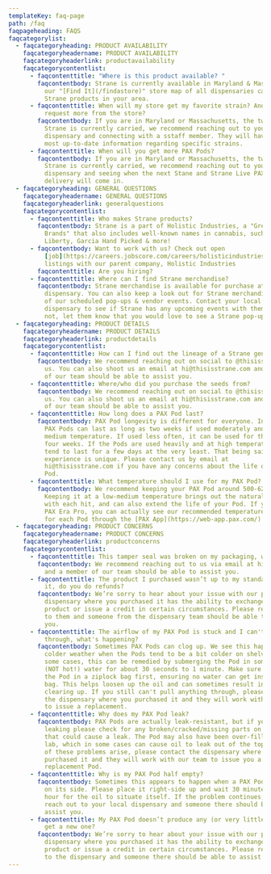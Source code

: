 ```yaml
---
templateKey: faq-page
path: /faq
faqpageheading: FAQS
faqcategorylist:
  - faqcategoryheading: PRODUCT AVAILABILITY
    faqcategoryheadername: PRODUCT AVAILABILITY
    faqcategoryheaderlink: productavailability
    faqcategorycontentlist:
      - faqcontenttitle: "Where is this product available? "
        faqcontentbody: Strane is currently available in Maryland & Massachusetts. Check
          our "[Find It](/findastore)" store map of all dispensaries carrying
          Strane products in your area.
      - faqcontenttitle: When will my store get my favorite strain? And how can I
          request more from the store?
        faqcontentbody: If you are in Maryland or Massachusetts, the two states where
          Strane is currently carried, we recommend reaching out to your local
          dispensary and connecting with a sstaff member. They will have the
          most up-to-date information regarding specific strains.
      - faqcontenttitle: When will you get more PAX Pods?
        faqcontentbody: If you are in Maryland or Massachusetts, the two states where
          Strane is currently carried, we recommend reaching out to your local
          dispensary and seeing when the next Stane and Strane Live PAX Pod
          delivery will come in.
  - faqcategoryheading: GENERAL QUESTIONS
    faqcategoryheadername: GENERAL QUESTIONS
    faqcategoryheaderlink: generalquestions
    faqcategorycontentlist:
      - faqcontenttitle: Who makes Strane products?
        faqcontentbody: Strane is a part of Holistic Industries, a "Greenhouse of
          Brands" that also includes well-known names in cannabis, such as
          Liberty, Garcia Hand Picked & more!
      - faqcontentbody: Want to work with us? Check out open
          [job](https://careers.jobscore.com/careers/holisticindustries)
          listings with our parent company, Holistic Industries
        faqcontenttitle: Are you hiring?
      - faqcontenttitle: Where can I find Strane merchandise?
        faqcontentbody: Strane merchandise is available for purchase at any Liberty
          dispensary. You can also keep a look out for Strane merchandise at any
          of our scheduled pop-ups & vendor events. Contact your local
          dispensary to see if Strane has any upcoming events with them and, if
          not, let them know that you would love to see a Strane pop-up there!
  - faqcategoryheading: PRODUCT DETAILS
    faqcategoryheadername: PRODUCT DETAILS
    faqcategoryheaderlink: productdetails
    faqcategorycontentlist:
      - faqcontenttitle: How can I find out the lineage of a Strane genetic?
        faqcontentbody: We recommend reaching out on social to @thisisstrane and DMing
          us. You can also shoot us an email at hi@thisisstrane.com and a member
          of our team should be able to assist you.
      - faqcontenttitle: Where/who did you purchase the seeds from?
        faqcontentbody: We recommend reaching out on social to @thisisstrane and DMing
          us. You can also shoot us an email at hi@thisisstrane.com and a member
          of our team should be able to assist you.
      - faqcontenttitle: How long does a PAX Pod last?
        faqcontentbody: PAX Pod longevity is different for everyone. In our experience,
          PAX Pods can last as long as two weeks if used moderately and on a
          medium temperature. If used less often, it can be used for three to
          four weeks. If the Pods are used heavily and at high temperature, they
          tend to last for a few days at the very least. That being said, each
          experience is unique. Please contact us by email at
          hi@thisisstrane.com if you have any concerns about the life of your
          Pod.
      - faqcontenttitle: What temperature should I use for my PAX Pod?
        faqcontentbody: We recommend keeping your PAX Pod around 500-620 degrees.
          Keeping it at a low-medium temperature brings out the natural flavors
          with each hit, and can also extend the life of your Pod. If you have a
          PAX Era Pro, you can actually see our recommended temperature settings
          for each Pod through the [PAX App](https://web-app.pax.com/)!
  - faqcategoryheading: PRODUCT CONCERNS
    faqcategoryheadername: PRODUCT CONCERNS
    faqcategoryheaderlink: productconcerns
    faqcategorycontentlist:
      - faqcontenttitle: This tamper seal was broken on my packaging, what do I do?
        faqcontentbody: We recommend reaching out to us via email at hi@thisisstrane.com
          and a member of our team should be able to assist you.
      - faqcontenttitle: The product I purchased wasn’t up to my standards/I didn’t like
          it, do you do refunds?
        faqcontentbody: We’re sorry to hear about your issue with our product. The
          dispensary where you purchased it has the ability to exchange the
          product or issue a credit in certain circumstances. Please reach out
          to them and someone from the dispensary team should be able to assist
          you.
      - faqcontenttitle: The airflow of my PAX Pod is stuck and I can't pull anything
          through, what's happening?
        faqcontentbody: Sometimes PAX Pods can clog up. We see this happen more in
          colder weather when the Pods tend to be a bit colder on shelves. In
          some cases, this can be remedied by submerging the Pod in some warm
          (NOT hot!) water for about 30 seconds to 1 minute. Make sure you seal
          the Pod in a ziplock bag first, ensuring no water can get inside the
          bag. This helps loosen up the oil and can sometimes result in your Pod
          clearing up. If you still can't pull anything through, please contact
          the dispensary where you purchased it and they will work with our team
          to issue a replacement.
      - faqcontenttitle: Why does my PAX Pod leak?
        faqcontentbody: PAX Pods are actually leak-resistant, but if you do notice
          leaking please check for any broken/cracked/missing parts on your Pod
          that could cause a leak. The Pod may also have been over-filled at the
          lab, which in some cases can cause oil to leak out of the top. If any
          of these problems arise, please contact the dispensary where you
          purchased it and they will work with our team to issue you a
          replacement Pod.
      - faqcontenttitle: Why is my PAX Pod half empty?
        faqcontentbody: Sometimes this appears to happen when a PAX Pod will be stored
          on its side. Please place it right-side up and wait 30 minutes to an
          hour for the oil to situate itself. If the problem continues, please
          reach out to your local dispensary and someone there should be able to
          assist you.
      - faqcontenttitle: My PAX Pod doesn’t produce any (or very little) vapor, can I
          get a new one?
        faqcontentbody: We’re sorry to hear about your issue with our product! The
          dispensary where you purchased it has the ability to exchange the
          product or issue a credit in certain circumstances. Please reach out
          to the dispensary and someone there should be able to assist you.
---
```

